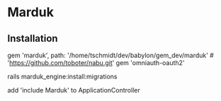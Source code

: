 # Marduk

## Installation

gem 'marduk', path: '/home/tschmidt/dev/babylon/gem_dev/marduk' # 'https://github.com/toboter/nabu.git'
gem 'omniauth-oauth2'

rails marduk_engine:install:migrations


add 'include Marduk' to ApplicationController
